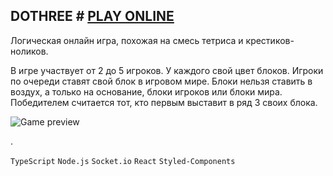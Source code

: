 ## DOTHREE # [PLAY ONLINE](http://dothree.herokuapp.com)

Логическая онлайн игра, похожая на смесь тетриса и крестиков-ноликов.

В игре участвует от 2 до 5 игроков. У каждого свой цвет блоков. Игроки по очереди ставят свой блок в игровом мире. Блоки нельзя ставить в воздух, а только на основание, блоки игроков или блоки мира. 
Победителем считается тот, кто первым выставит в ряд 3 своих блока.

![Game preview](https://i.ibb.co/z2btMJm/prev.png)

.

`TypeScript` `Node.js` `Socket.io` `React` `Styled-Components`